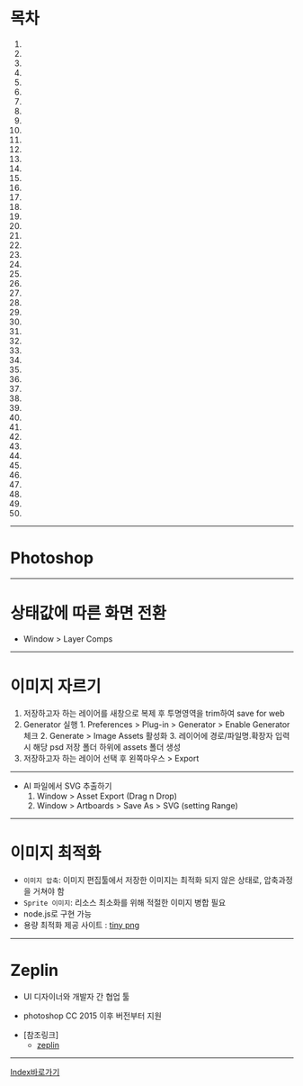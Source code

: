 # 목차
  1. []()
  2. []()
  3. []()
  4. []()
  5. []()
  6. []()
  7. []()
  8. []()
  9. []()
  10. []()
  11. []()
  12. []()
  13. []()
  14. []()
  15. []()
  16. []()
  17. []()
  18. []()
  19. []()
  20. []()
  21. []()
  22. []()
  23. []()
  24. []()
  25. []()
  26. []()
  27. []()
  28. []()
  29. []()
  30. []()
  31. []()
  32. []()
  33. []()
  34. []()
  35. []()
  36. []()
  37. []()
  38. []()
  39. []()
  40. []()
  41. []()
  42. []()
  43. []()
  44. []()
  45. []()
  46. []()
  47. []()
  48. []()
  49. []()
  50. []()

------

# Photoshop

------

# 상태값에 따른 화면 전환
  - Window > Layer Comps 

------

# 이미지 자르기
  1. 저장하고자 하는 레이어를 새창으로 복제 후 투명영역을 trim하여 save for web
  2. Generator 실행 
    1. Preferences > Plug-in > Generator > Enable Generator 체크
    2. Generate > Image Assets 활성화
    3. 레이어에 경로/파일명.확장자 입력 시 해당 psd 저장 폴더 하위에 assets 폴더 생성
  3. 저장하고자 하는 레이어 선택 후 왼쪽마우스 > Export

------

* AI 파일에서 SVG 추출하기
  1. Window > Asset Export (Drag n Drop)
  2. Window > Artboards > Save As > SVG (setting Range)

------

# 이미지 최적화
  - `이미지 압축`: 이미지 편집툴에서 저장한 이미지는 최적화 되지 않은 상태로, 압축과정을 거쳐야 함
  - `Sprite 이미지`: 리소스 최소화를 위해 적절한 이미지 병합 필요
  - node.js로 구현 가능
  - 용량 최적화 제공 사이트 : [tiny png](https://tinypng.com/)

------

# Zeplin
  - UI 디자이너와 개발자 간 협업 툴
  * photoshop CC 2015 이후 버전부터 지원
  - [참조링크]
    - [zeplin](https://app.zeplin.io/)

------

[Index바로가기](https://github.com/seromkim1005/study)